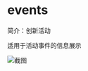 # events

简介：创新活动

适用于活动事件的信息展示

![截图](https://img.alicdn.com/tfs/TB1fytduBsmBKNjSZFFXXcT9VXa-1440-937.png)
